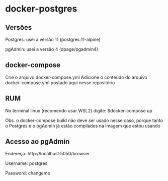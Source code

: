 # docker-postgres


## Versões


Postgres: usei a versão 11 (postgres:11-alpine)


pgAdmin: usei a versão 4 (dpage/pgadmin4)


## docker-compose


Crie o arquivo docker-compose.yml
Adicione o conteúdo do arquivo docker-compose.yml postado aqui nesse repositório


## RUM
No terminal linux (recomendo usar WSL2) digite: $docker-compose up

Obs. o docker-compose build não deve ser usado nesse caso, porque tanto o Postgres e o pgAdmin já estão compilados na Imagem que estou usando


## Acesso ao pgAdmin

Endereço: http://localhost:5050/browser

Username: postgres

Password: changeme
